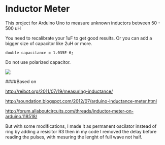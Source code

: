 # Inductor Meter

This project for Arduino Uno to measure unknown inductors between 50 - 500 uH

You need to recalibrate your 1uF to get good results.
Or you can add a bigger size of capacitor like 2uH or more.

	double capacitance = 1.035E-6; 

Do not use polarized capacitor.

![](https://github.com/zaher/arduino_projects/blob/master/InductorMeter/InductorMeter.svg)

####Based on 

http://reibot.org/2011/07/19/measuring-inductance/

http://soundation.blogspot.com/2012/07/arduino-inductance-meter.html

http://forum.allaboutcircuits.com/threads/inductor-meter-on-arduino.118518/
	
But with some modifications, I made it as permanent oscilator instead of ring by adding a resisitor R3 then in my code I removed the delay before reading the pulses, with mesuring the lenght of full wave not half.
